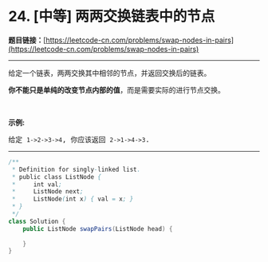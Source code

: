 # 24. [中等] 两两交换链表中的节点

**题目链接：**[https://leetcode-cn.com/problems/swap-nodes-in-pairs](https://leetcode-cn.com/problems/swap-nodes-in-pairs)

---

<div class="content__1Y2H">
 <div class="notranslate">
  <p>给定一个链表，两两交换其中相邻的节点，并返回交换后的链表。</p> 
  <p><strong>你不能只是单纯的改变节点内部的值</strong>，而是需要实际的进行节点交换。</p> 
  <p>&nbsp;</p> 
  <p><strong>示例:</strong></p> 
  <pre class="language-text">给定 <code>1-&gt;2-&gt;3-&gt;4</code>, 你应该返回 <code>2-&gt;1-&gt;4-&gt;3</code>.
</pre> 
 </div>
</div>

---

```java
/**
 * Definition for singly-linked list.
 * public class ListNode {
 *     int val;
 *     ListNode next;
 *     ListNode(int x) { val = x; }
 * }
 */
class Solution {
    public ListNode swapPairs(ListNode head) {
        
    }
}
```